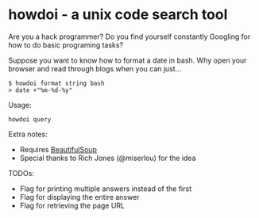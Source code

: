howdoi - a unix code search tool
========================

Are you a hack programmer? Do you find yourself constantly Googling for how to do basic programing tasks?

Suppose you want to know how to format a date in bash. Why open your browser and read through blogs when you can just...

    $ howdoi format string bash
    > date +"%m-%d-%y"

Usage:

`howdoi query`

Extra notes:

*   Requires [BeautifulSoup](http://www.crummy.com/software/BeautifulSoup/)
*   Special thanks to Rich Jones (@miserlou) for the idea

TODOs:

*   Flag for printing multiple answers instead of the first
*   Flag for displaying the entire answer
*   Flag for retrieving the page URL
